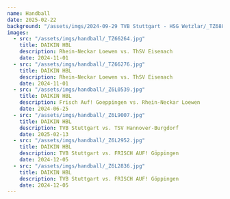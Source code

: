 ```yaml
---
name: Handball
date: 2025-02-22
background: "/assets/imgs/2024-09-29 TVB Stuttgart - HSG Wetzlar/_TZ68893.jpg"
images:
  - src: "/assets/imgs/handball/_TZ66264.jpg"
    title: DAIKIN HBL
    description: Rhein-Neckar Loewen vs. ThSV Eisenach
    date: 2024-11-01
  - src: "/assets/imgs/handball/_TZ66276.jpg"
    title: DAIKIN HBL
    description: Rhein-Neckar Loewen vs. ThSV Eisenach
    date: 2024-11-01
  - src: "/assets/imgs/handball/_Z6L0539.jpg"
    title: DAIKIN HBL
    description: Frisch Auf! Goeppingen vs. Rhein-Neckar Loewen
    date: 2024-06-25
  - src: "/assets/imgs/handball/_Z6L9007.jpg"
    title: DAIKIN HBL
    description: TVB Stuttgart vs. TSV Hannover-Burgdorf
    date: 2025-02-13
  - src: "/assets/imgs/handball/_Z6L2952.jpg"
    title: DAIKIN HBL
    description: TVB Stuttgart vs. FRISCH AUF! Göppingen
    date: 2024-12-05
  - src: "/assets/imgs/handball/_Z6L2836.jpg"
    title: DAIKIN HBL
    description: TVB Stuttgart vs. FRISCH AUF! Göppingen
    date: 2024-12-05
---
```

